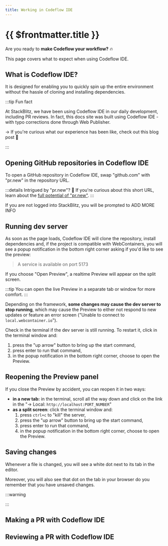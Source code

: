 ```yaml
---
title: Working in Codeflow IDE
---
```


# {{ $frontmatter.title }}

Are you ready to **make Codeflow your workflow?** 🔥 

This page covers what to expect when using Codeflow IDE.

## What is Codeflow IDE?

<!--@include: ./parts/codeflow-ide.md-->

It is designed for enabling you to quickly spin up the entire environment without the hassle of cloning and installing dependencies.

:::tip Fun fact

At StackBlitz, we have been using Codeflow IDE in our daily development, including PR reviews. In fact, this docs site was built using Codeflow IDE - with typo corrections done through Web Publisher.

→ If you're curious what our experience has been like, check out this blog post 👀

:::

## Opening GitHub repositories in Codeflow IDE

To open a GitHub repository in Codeflow IDE, swap "github.com" with "pr.new" in the repository URL. 

:::details Intrigued by "pr.new"?  👀
If you're curious about this short URL, learn about the [full potential of "pr.new"](./making-a-pr-with-pr-new).
:::

If you are not logged into StackBlitz, you will be prompted to ADD MORE INFO 
<!-- TODO add screenshot of the logging popup -->

## Running dev server

As soon as the page loads, Codeflow IDE will clone the repository, install dependencies and, if the project is compatible with WebContainers, you will see a popup notification in the bottom right corner asking if you'd like to see the preview:

> A service is available on port 5173

If you choose "Open Preview", a realtime Preview will appear on the split screen.

:::tip 
You can open the live Preview in a separate tab or window for more comfort.
::: 

Depending on the framework, **some changes may cause the dev server to stop running**, which may cause the Preview to either not respond to new updates or feature an error screen ("Unable to connect to `local.webcontainer.io`"). 

Check in the terminal if the dev server is still running. To restart it, click in the terminal window and:

1. press the "up arrow" button to bring up the start command,
2. press enter to run that command,
3. in the popup notification in the bottom right corner, choose to open the Preview.

## Reopening the Preview panel 

If you close the Preview by accident, you can reopen it in two ways:
- **in a new tab:** in the terminal, scroll all the way down and click on the link in the "→ Local: `http://localhost:PORT_NUMBER`"
- **as a split screen**: click the terminal window and:
    1. press `ctrl+c` to "kill" the server, 
    2. press the "up arrow" button to bring up the start command,
    3. press enter to run that command,
    4. in the popup notification in the bottom right corner, choose to open the Preview.

## Saving changes

Whenever a file is changed, you will see a white dot next to its tab in the editor. 

Moreover, you will also see that dot on the tab in your browser do you remember that you have unsaved changes.

:::warning

<!--@include: ./parts/persistance.md-->

:::

## Making a PR with Codeflow IDE


## Reviewing a PR with Codeflow IDE 
